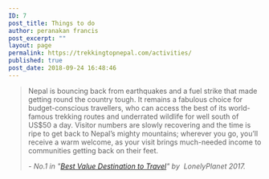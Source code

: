 ```yaml
---
ID: 7
post_title: Things to do
author: peranakan francis
post_excerpt: ""
layout: page
permalink: https://trekkingtopnepal.com/activities/
published: true
post_date: 2018-09-24 16:48:46
---
```

<!-- wp:quote -->
<blockquote class="wp-block-quote"><p>Nepal is bouncing back from earthquakes and a fuel strike that made getting round the country tough. It remains a fabulous choice for budget-conscious travellers, who can access the best of its world-famous trekking routes and underrated wildlife for well south of US$50 a day. Visitor numbers are slowly recovering and the time is ripe to get back to Nepal’s mighty mountains; wherever you go, you’ll receive a warm welcome, as your visit brings much-needed income to communities getting back on their feet.</p><cite>- No.1 in "<em><a href="https://www.lonelyplanet.com/travel-tips-and-articles/best-in-travel-2017-top-10-best-value-destinations/40625c8c-8a11-5710-a052-1479d276856d">Best Value Destination to Travel</a>"</em> by  LonelyPlanet 2017.</cite></blockquote>
<!-- /wp:quote -->